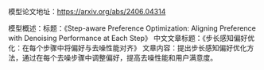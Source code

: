 模型论文地址：https://arxiv.org/abs/2406.04314

模型概述：标题：《Step-aware Preference Optimization: Aligning Preference with Denoising Performance at Each Step》
中文文章标题：《步长感知偏好优化：在每个步骤中将偏好与去噪性能对齐》
文章内容：提出步长感知偏好优化方法，通过在每个去噪步骤中调整偏好，提高去噪性能和用户满意度。
